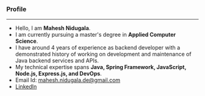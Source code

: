 ### Profile
***
- Hello, I am  **Mahesh Nidugala**.
- I am currently pursuing a master's degree in **Applied Computer Science**.
- I have around 4 years of experience as backend developer with a demonstrated history of working on development
  and maintenance of Java backend services and APIs.
- My technical expertise spans **Java, Spring Framework, JavaScript, Node.js, Express.js, and DevOps**.
- Email Id: <mahesh.nidugala.de@gmail.com>
- [LinkedIn](https://www.linkedin.com/in/mahesh-nidugala/)
